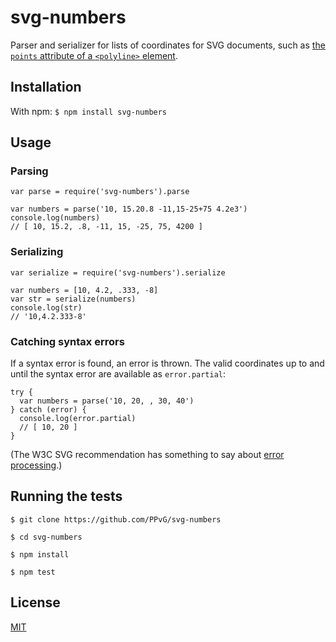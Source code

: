# svg-numbers

Parser and serializer for lists of coordinates for SVG documents, such as [the `points` attribute of a `<polyline>` element][1].

  [1]: http://www.w3.org/TR/SVG/shapes.html#PointsBNF

## Installation

With npm: `$ npm install svg-numbers`

## Usage

### Parsing

    var parse = require('svg-numbers').parse

    var numbers = parse('10, 15.20.8 -11,15-25+75 4.2e3')
    console.log(numbers)
    // [ 10, 15.2, .8, -11, 15, -25, 75, 4200 ]

### Serializing

    var serialize = require('svg-numbers').serialize

    var numbers = [10, 4.2, .333, -8]
    var str = serialize(numbers)
    console.log(str)
    // '10,4.2.333-8'

### Catching syntax errors

If a syntax error is found, an error is thrown. The valid coordinates up to and until the syntax error are available as `error.partial`:

    try {
      var numbers = parse('10, 20, , 30, 40')
    } catch (error) {
      console.log(error.partial)
      // [ 10, 20 ]
    }

(The W3C SVG recommendation has something to say about [error processing][2].)

  [2]: http://www.w3.org/TR/SVG/implnote.html#ErrorProcessing

## Running the tests

    $ git clone https://github.com/PPvG/svg-numbers

    $ cd svg-numbers

    $ npm install

    $ npm test

## License

[MIT](https://raw.github.com/PPvG/svg-numbers/master/LICENSE)
